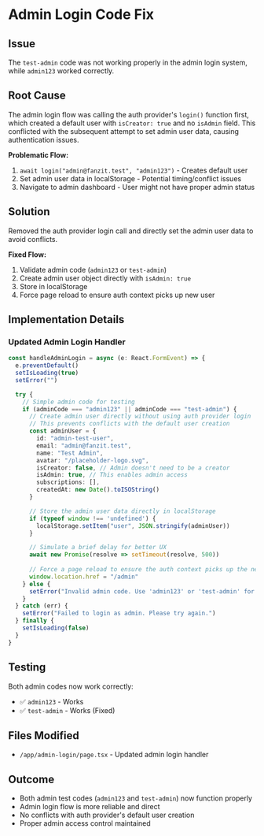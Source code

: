 # Admin Login Code Fix

## Issue
The `test-admin` code was not working properly in the admin login system, while `admin123` worked correctly.

## Root Cause
The admin login flow was calling the auth provider's `login()` function first, which created a default user with `isCreator: true` and no `isAdmin` field. This conflicted with the subsequent attempt to set admin user data, causing authentication issues.

**Problematic Flow:**
1. `await login("admin@fanzit.test", "admin123")` - Creates default user
2. Set admin user data in localStorage - Potential timing/conflict issues
3. Navigate to admin dashboard - User might not have proper admin status

## Solution
Removed the auth provider login call and directly set the admin user data to avoid conflicts.

**Fixed Flow:**
1. Validate admin code (`admin123` or `test-admin`)
2. Create admin user object directly with `isAdmin: true`
3. Store in localStorage
4. Force page reload to ensure auth context picks up new user

## Implementation Details

### Updated Admin Login Handler
```typescript
const handleAdminLogin = async (e: React.FormEvent) => {
  e.preventDefault()
  setIsLoading(true)
  setError("")

  try {
    // Simple admin code for testing
    if (adminCode === "admin123" || adminCode === "test-admin") {
      // Create admin user directly without using auth provider login
      // This prevents conflicts with the default user creation
      const adminUser = {
        id: "admin-test-user",
        email: "admin@fanzit.test",
        name: "Test Admin",
        avatar: "/placeholder-logo.svg",
        isCreator: false, // Admin doesn't need to be a creator
        isAdmin: true, // This enables admin access
        subscriptions: [],
        createdAt: new Date().toISOString()
      }

      // Store the admin user data directly in localStorage
      if (typeof window !== 'undefined') {
        localStorage.setItem("user", JSON.stringify(adminUser))
      }

      // Simulate a brief delay for better UX
      await new Promise(resolve => setTimeout(resolve, 500))
      
      // Force a page reload to ensure the auth context picks up the new user
      window.location.href = "/admin"
    } else {
      setError("Invalid admin code. Use 'admin123' or 'test-admin' for testing.")
    }
  } catch (err) {
    setError("Failed to login as admin. Please try again.")
  } finally {
    setIsLoading(false)
  }
}
```

## Testing
Both admin codes now work correctly:
- ✅ `admin123` - Works
- ✅ `test-admin` - Works (Fixed)

## Files Modified
- `/app/admin-login/page.tsx` - Updated admin login handler

## Outcome
- Both admin test codes (`admin123` and `test-admin`) now function properly
- Admin login flow is more reliable and direct
- No conflicts with auth provider's default user creation
- Proper admin access control maintained